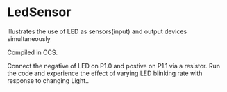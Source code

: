 LedSensor
=========

Illustrates the use of LED as sensors(input) and output devices simultaneously

Compiled in CCS.

Connect the negative of LED on P1.0 and postive on P1.1 via a resistor.
Run the code and experience the effect of varying LED blinking rate with response to changing Light..
